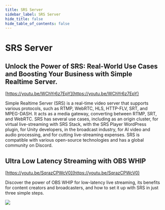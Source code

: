 ```yaml
---
title: SRS Server
sidebar_label: SRS Server
hide_title: false
hide_table_of_contents: false
---
```


# SRS Server

## Unlock the Power of SRS: Real-World Use Cases and Boosting Your Business with Simple Realtime Server.

[https://youtu.be/WChYr6z7EpY](https://youtu.be/WChYr6z7EpY)

Simple Realtime Server (SRS) is a real-time video server that supports various protocols, such as RTMP, WebRTC, HLS, 
HTTP-FLV, SRT, and MPEG-DASH. It acts as a media gateway, converting between RTMP, SRT, and WebRTC. SRS has several 
use cases, including as an origin cluster, for virtual live-streaming with SRS Stack, with the SRS Player WordPress 
plugin, for Unity developers, in the broadcast industry, for AI video and audio processing, and for cutting 
live-streaming expenses. SRS is compatible with various open-source technologies and has a global community on 
Discord.

## Ultra Low Latency Streaming with OBS WHIP

[https://youtu.be/SqrazCPWcV0](https://youtu.be/SqrazCPWcV0)

Discover the power of OBS WHIP for low-latency live streaming, its benefits for content creators and broadcasters, 
and how to set it up with SRS in just three simple steps.

![](https://ossrs.net/gif/v1/sls.gif?site=ossrs.io&path=/lts/tutorial/en/v5/srs-server)

